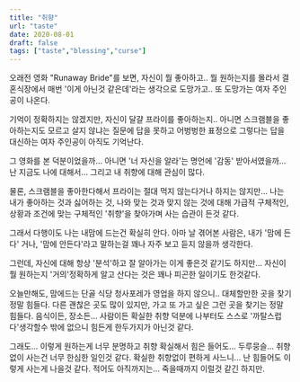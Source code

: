 ```yaml
---
title: "취향"
url: "taste"
date: 2020-08-01
draft: false
tags: ["taste","blessing","curse"]
---
```

오래전 영화 "Runaway Bride"를 보면, 자신이 뭘 좋아하고.. 뭘 원하는지를 몰라서
결혼식장에서 매번 '이게 아닌것 같은데'라는 생각으로 도망가고..
또 도망가는 여자 주인공이 나온다.

기억이 정확하지는 않겠지만, 자신이 달걀 프라이를 좋아하는지..
아니면 스크램블을 좋아하는지도 모르고 살지 않냐는 질문에
답을 못하고 어벙벙한 표정으로 그렇다는 답을 대신하는 여자 주인공이 아직도 기억난다.

그 영화를 본 덕분이었을까...
아니면 '너 자신을 알라'는 명언에 '감동' 받아서였을까...
난 지금도 나에 대해서... 그리고 내 취향에 대해 관심이 많다.

물론, 스크램블을 좋아한다해서 프라이는 절대 먹지 않는다거나 하지는 않지만...
나는 내가 좋아하는 것과 싫어하는 것, 나와 맞는 것과 맞지 않는 것에 대해
가급적 구체적인, 상황과 조건에 맞는 구체적인 '취향'을 찾아가며 사는 습관이 든것 같다.

그래서 다행이도 나는 내맘에 드는건 확실히 안다.
아마 날 겪어본 사람은, 내가 '맘에 든다' 거나,
'맘에 안든다'라고 말하는걸 꽤나 자주 보고 듣지 않을까 생각한다.

그런데, 자신에 대해 항상 '분석'하고 잘 알아가는 이게 좋은것 같기도 하지만...
자신이 뭘 원하는지 '거의'정확하게 알고 산다는 것은
꽤나 피곤한 일이기도 한것같다.

오늘만해도, 맘에드는 단골 식당 청사포레가 영업을 하지 않으니..
대체할만한 곳을 찾기 정말 힘들다.
다른 괜찮은 곳도 많이 있지만,  가고 또 가고 싶은 그런 곳을 찾기는 정말 힘들다.
음식이든, 장소든... 사람이든 확실한 취향 덕분에
나부터도 스스로 '까탈스럽다'생각할수 밖에 없으니
힘든게 한두가지가 아닌것 같다.

그래도... 이렇게 원하는게 너무 분명하고 취향 확실해서 힘은 들어도...
두루뭉슬... 취향없이 사는건 너무 한심한 일인것 같다.
확실한 취향없이 편하게 사느니... 난 힘들어도 이렇게 사는게 나을것 같다.
적어도 아직까지는... 죽을때까지 이럴것 같긴 하지만.
